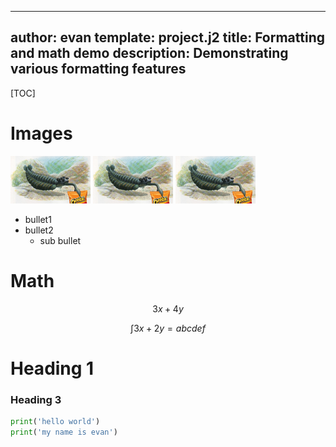 ----
author: evan
template: project.j2
title: Formatting and math demo
description: Demonstrating various formatting features
----

[TOC]

# Images

![foo](cheetos_small.png)
![foo](cheetos_small.png "wwwwwww")
![foo](cheetos_small.png "wwwwwww")

* bullet1
* bullet2
    * sub bullet
    
# Math

$$3x + 4y$$

$$\int 3x + 2y = abcdef$$

# Heading 1

### Heading 3

``` python
print('hello world')
print('my name is evan')
```


